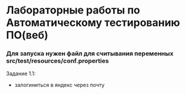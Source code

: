 # Лабораторные работы по Автоматическому тестированию ПО(веб)

### Для запуска нужен файл для считывания переменных src/test/resources/conf.properties

Задание 1.1:
- залогиниться в яндекс через почту